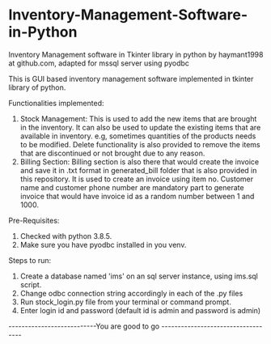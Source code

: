 # Inventory-Management-Software-in-Python
Inventory Management software in Tkinter library in python
by haymant1998 at github.com, adapted for mssql server using pyodbc

This is GUI based inventory management software implemented in tkinter library of python. 

Functionalities implemented:
1) Stock Management: This is used to add the new items that are brought in the inventory. It can also be used to update the existing items that are available in inventory. e.g, sometimes quantities of the products needs to be modified. Delete functionality is also provided to remove the items that are discontinued or not brought due to any reason.
2) Billing Section: Billing section is also there that would create the invoice and save it in .txt format in generated_bill folder that is also provided in this repository. It is used to create an invoice using item no. Customer name and customer phone number are mandatory part to generate invoice that would have invoice id as a random number between 1 and 1000.

Pre-Requisites:
1) Checked with python 3.8.5.
2) Make sure you have pyodbc installed in you venv.

Steps to run:
1) Create a database named 'ims' on an sql server instance, using ims.sql script.
2) Change odbc connection string accordingly in each of the .py files
3) Run stock_login.py file from your terminal or command prompt.
4) Enter login id and password (default id is admin and password is admin)

---------------------------You are good to go -----------------------------------
